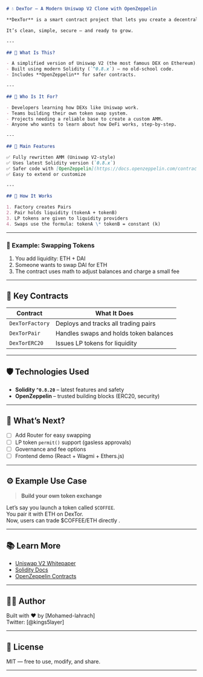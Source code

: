 ```markdown
# 💧 DexTor – A Modern Uniswap V2 Clone with OpenZeppelin

**DexTor** is a smart contract project that lets you create a decentralized exchange (DEX) just like **Uniswap V2**, but written from scratch using the **latest version of Solidity**.

It’s clean, simple, secure — and ready to grow.

---

## 🌟 What Is This?

- A simplified version of Uniswap V2 (the most famous DEX on Ethereum).
- Built using modern Solidity (`^0.8.x`) — no old-school code.
- Includes **OpenZeppelin** for safer contracts.

---

## 🧠 Who Is It For?

- Developers learning how DEXs like Uniswap work.
- Teams building their own token swap system.
- Projects needing a reliable base to create a custom AMM.
- Anyone who wants to learn about how DeFi works, step-by-step.

---

## 🔧 Main Features

✅ Fully rewritten AMM (Uniswap V2-style)  
✅ Uses latest Solidity version (`0.8.x`)  
✅ Safer code with [OpenZeppelin](https://docs.openzeppelin.com/contracts)  
✅ Easy to extend or customize

---

## 🧱 How It Works

1. Factory creates Pairs
2. Pair holds liquidity (tokenA + tokenB)
3. LP tokens are given to liquidity providers
4. Swaps use the formula: tokenA \* tokenB = constant (k)
```

---

### 🔁 Example: Swapping Tokens

1. You add liquidity: ETH + DAI
2. Someone wants to swap DAI for ETH
3. The contract uses math to adjust balances and charge a small fee

---

## 🧩 Key Contracts

| Contract        | What It Does                           |
| --------------- | -------------------------------------- |
| `DexTorFactory` | Deploys and tracks all trading pairs   |
| `DexTorPair`    | Handles swaps and holds token balances |
| `DexTorERC20`   | Issues LP tokens for liquidity         |

---

## 🛡️ Technologies Used

- **Solidity `^0.8.20`** – latest features and safety
- **OpenZeppelin** – trusted building blocks (ERC20, security)

---

## 🔮 What’s Next?

- [ ] Add Router for easy swapping
- [ ] LP token `permit()` support (gasless approvals)
- [ ] Governance and fee options
- [ ] Frontend demo (React + Wagmi + Ethers.js)

---

## ⚙️ Example Use Case

> **Build your own token exchange**

Let’s say you launch a token called `$COFFEE`.  
You pair it with ETH on DexTor.  
Now, users can trade $COFFEE/ETH directly .

---

## 📚 Learn More

- [Uniswap V2 Whitepaper](https://uniswap.org/whitepaper-v2.pdf)
- [Solidity Docs](https://docs.soliditylang.org/)
- [OpenZeppelin Contracts](https://docs.openzeppelin.com/contracts)

---

## 🧑‍💻 Author

Built with ❤️ by [Mohamed-lahrach]  
Twitter: [@kings5layer]

---

## 📄 License

MIT — free to use, modify, and share.

---
